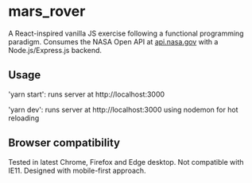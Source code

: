 # mars_rover
A React-inspired vanilla JS exercise following a functional programming paradigm. Consumes the NASA Open API at <a href='https://api.nasa.gov/'>api.nasa.gov</a> with a Node.js/Express.js backend.

## Usage
'yarn start': runs server at http://localhost:3000

'yarn dev': runs server at http://localhost:3000 using nodemon for hot reloading

## Browser compatibility
Tested in latest Chrome, Firefox and Edge desktop. Not compatible with IE11.
Designed with mobile-first approach.
